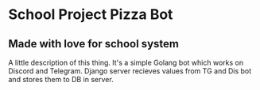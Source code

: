 # School Project Pizza Bot
## Made with love for school system
A little description of this thing.
  It's a simple Golang bot which works on Discord and Telegram.
  Django server recieves values from TG and Dis bot and stores them to DB in server.
